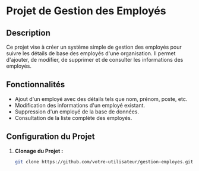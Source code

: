 # Projet de Gestion des Employés

## Description

Ce projet vise à créer un système simple de gestion des employés pour suivre les détails de base des employés d'une organisation. Il permet d'ajouter, de modifier, de supprimer et de consulter les informations des employés.

## Fonctionnalités

- Ajout d'un employé avec des détails tels que nom, prénom, poste, etc.
- Modification des informations d'un employé existant.
- Suppression d'un employé de la base de données.
- Consultation de la liste complète des employés.

## Configuration du Projet

1. **Clonage du Projet :**
   ```bash
   git clone https://github.com/votre-utilisateur/gestion-employes.git
